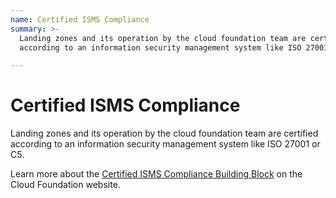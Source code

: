 ```yaml
---
name: Certified ISMS Compliance
summary: >-
  Landing zones and its operation by the cloud foundation team are certified
  according to an information security management system like ISO 27001 or C5.

---
```


# Certified ISMS Compliance

Landing zones and its operation by the cloud foundation team are certified according to an information security management system like ISO 27001 or C5.

Learn more about the [Certified ISMS Compliance Building Block](https://cloudfoundation.org/maturity-model/security-and-compliance/certified-isms-compliance.html) on the Cloud Foundation website.
